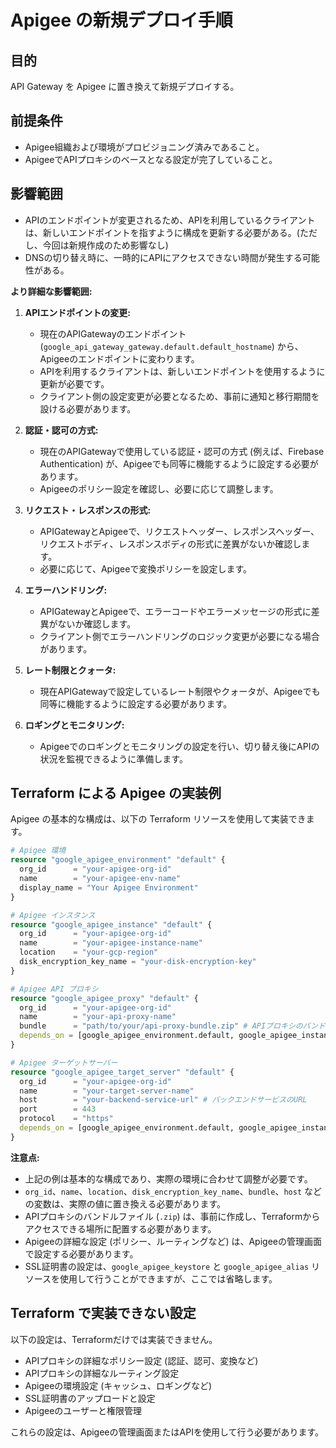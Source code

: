 # Apigee の新規デプロイ手順

## 目的
API Gateway を Apigee に置き換えて新規デプロイする。

## 前提条件
- Apigee組織および環境がプロビジョニング済みであること。
- ApigeeでAPIプロキシのベースとなる設定が完了していること。

## 影響範囲

- APIのエンドポイントが変更されるため、APIを利用しているクライアントは、新しいエンドポイントを指すように構成を更新する必要がある。(ただし、今回は新規作成のため影響なし)
- DNSの切り替え時に、一時的にAPIにアクセスできない時間が発生する可能性がある。

**より詳細な影響範囲:**

1.  **APIエンドポイントの変更:**
    *   現在のAPIGatewayのエンドポイント (`google_api_gateway_gateway.default.default_hostname`) から、Apigeeのエンドポイントに変わります。
    *   APIを利用するクライアントは、新しいエンドポイントを使用するように更新が必要です。
    *   クライアント側の設定変更が必要となるため、事前に通知と移行期間を設ける必要があります。

2.  **認証・認可の方式:**
    *   現在のAPIGatewayで使用している認証・認可の方式 (例えば、Firebase Authentication) が、Apigeeでも同等に機能するように設定する必要があります。
    *   Apigeeのポリシー設定を確認し、必要に応じて調整します。

3.  **リクエスト・レスポンスの形式:**
    *   APIGatewayとApigeeで、リクエストヘッダー、レスポンスヘッダー、リクエストボディ、レスポンスボディの形式に差異がないか確認します。
    *   必要に応じて、Apigeeで変換ポリシーを設定します。

4.  **エラーハンドリング:**
    *   APIGatewayとApigeeで、エラーコードやエラーメッセージの形式に差異がないか確認します。
    *   クライアント側でエラーハンドリングのロジック変更が必要になる場合があります。

5.  **レート制限とクォータ:**
    *   現在APIGatewayで設定しているレート制限やクォータが、Apigeeでも同等に機能するように設定する必要があります。

6.  **ロギングとモニタリング:**
    *   Apigeeでのロギングとモニタリングの設定を行い、切り替え後にAPIの状況を監視できるように準備します。

## Terraform による Apigee の実装例

Apigee の基本的な構成は、以下の Terraform リソースを使用して実装できます。

```terraform
# Apigee 環境
resource "google_apigee_environment" "default" {
  org_id      = "your-apigee-org-id"
  name        = "your-apigee-env-name"
  display_name = "Your Apigee Environment"
}

# Apigee インスタンス
resource "google_apigee_instance" "default" {
  org_id      = "your-apigee-org-id"
  name        = "your-apigee-instance-name"
  location    = "your-gcp-region"
  disk_encryption_key_name = "your-disk-encryption-key"
}

# Apigee API プロキシ
resource "google_apigee_proxy" "default" {
  org_id      = "your-apigee-org-id"
  name        = "your-api-proxy-name"
  bundle      = "path/to/your/api-proxy-bundle.zip" # APIプロキシのバンドルファイル
  depends_on = [google_apigee_environment.default, google_apigee_instance.default]
}

# Apigee ターゲットサーバー
resource "google_apigee_target_server" "default" {
  org_id      = "your-apigee-org-id"
  name        = "your-target-server-name"
  host        = "your-backend-service-url" # バックエンドサービスのURL
  port        = 443
  protocol    = "https"
  depends_on = [google_apigee_environment.default, google_apigee_instance.default]
}
```

**注意点:**

*   上記の例は基本的な構成であり、実際の環境に合わせて調整が必要です。
*   `org_id`、`name`、`location`、`disk_encryption_key_name`、`bundle`、`host` などの変数は、実際の値に置き換える必要があります。
*   APIプロキシのバンドルファイル (`.zip`) は、事前に作成し、Terraformからアクセスできる場所に配置する必要があります。
*   Apigeeの詳細な設定 (ポリシー、ルーティングなど) は、Apigeeの管理画面で設定する必要があります。
*   SSL証明書の設定は、`google_apigee_keystore` と `google_apigee_alias` リソースを使用して行うことができますが、ここでは省略します。

## Terraform で実装できない設定

以下の設定は、Terraformだけでは実装できません。

*   APIプロキシの詳細なポリシー設定 (認証、認可、変換など)
*   APIプロキシの詳細なルーティング設定
*   Apigeeの環境設定 (キャッシュ、ロギングなど)
*   SSL証明書のアップロードと設定
*   Apigeeのユーザーと権限管理

これらの設定は、Apigeeの管理画面またはAPIを使用して行う必要があります。